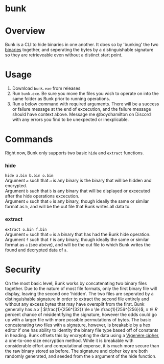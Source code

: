 
# bunk

# Overview
Bunk is a CLI to hide binaries in one another. It does so by 'bunking' the two [binaries](https://en.wikipedia.org/wiki/Binary_file) together, and seperating the bytes by a distinguishable signature so they are retrieveable even without a distinct start point. 

# Usage
1. Download `bunk.exe` from releases
2. Run `bunk.exe`. Be sure you move the files you wish to operate on into the same folder as Bunk prior to running operations.
3. Run a below command with required arguments. There will be a success or failure message at the end of excecution, and the failure message should have context above. Message me @boydhamilton on Discord with any errors you find to be unexpected or inexplicable.

# Commands
Right now, Bunk only supports two basic `hide` and `extract` functions.

### hide
`hide a.bin b.bin o.bin`<br>
Argument `a` such that `a` is any binary is the binary that will be hidden and encrypted. <br>
Argument `b` such that `b` is any binary that will be displayed or excecuted after the hide operations excecution. <br>
Argument `o` such that `o` is any binary, though ideally the same or similar format as `b`, and will be the out file that Bunk writes all data to.

### extract
`extract o.bin f.bin`<br>
Argument `o` such that `o` is a binary that has had the Bunk hide operation. <br>
Argument `f` such that `f` is any binary, though ideally the same or similar format as `a` (see above), and will be the out file to which Bunk writes the found and decrypted data of `a`.

# Security
On the most basic level, Bunk works by concatenating two binary files together. Due to the nature of most file formats, only the first binary file will display, leaving the second one 'hidden'. The two files are seperated by a distinguishable signature in order to extract the second file entirely and without any excess bytes that may have overspilt from the first. Bunk generally has a   $x$ |  $\frac{1}{256^{32}} \le x \le \frac{1}{256^{256}}$, $x \in R$ percent chance of misidentifying the signature, however the odds could go up with a larger file with more possible permutations of bytes. The basic concatenating two files with a signature, however, is breakable by a hex editor if one has ability to identity the binary file type based off of constants in heading. Bunk offsets this by encrypting the data using a [Vigenère cipher](https://en.wikipedia.org/wiki/Vigen%C3%A8re_cipher), a one-to-one size encryption method. While it is breakable with considerable effort and computational expense, it is much more secure than the raw binary stored as before. The signature and cipher key are both randomly generated, and seeded from the `b` argument of the hide function. 
